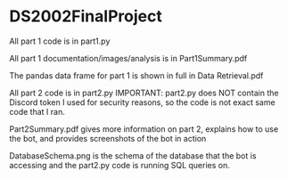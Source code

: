 # DS2002FinalProject

All part 1 code is in part1.py

All part 1 documentation/images/analysis is in Part1Summary.pdf

The pandas data frame for part 1 is shown in full in Data Retrieval.pdf

All part 2 code is in part2.py IMPORTANT: part2.py does NOT contain the Discord token I used for security reasons, so the code is not exact same code that I ran. 

Part2Summary.pdf gives more information on part 2, explains how to use the bot, and provides screenshots of the bot in action

DatabaseSchema.png is the schema of the database that the bot is accessing and the part2.py code is running SQL queries on.
